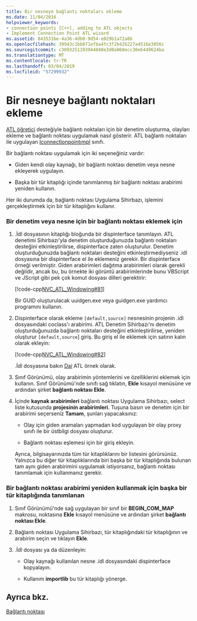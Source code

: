 ```yaml
---
title: Bir nesneye bağlantı noktaları ekleme
ms.date: 11/04/2016
helpviewer_keywords:
- connection points [C++], adding to ATL objects
- Implement Connection Point ATL wizard
ms.assetid: 843531be-4a36-4db0-9d54-e029b1a72a8b
ms.openlocfilehash: 39943c1bb071efba4fc3f2b42b227a4516e3856c
ms.sourcegitcommit: c3093251193944840e3d0a068ecc30e6449624ba
ms.translationtype: MT
ms.contentlocale: tr-TR
ms.lasthandoff: 03/04/2019
ms.locfileid: "57299932"
---
```

# <a name="adding-connection-points-to-an-object"></a>Bir nesneye bağlantı noktaları ekleme

[ATL öğretici](../atl/active-template-library-atl-tutorial.md) desteğiyle bağlantı noktaları için bir denetim oluşturma, olayları ekleme ve bağlantı noktası uygulamak nasıl gösterir. ATL bağlantı noktaları ile uygulayan [Iconnectionpointımpl](../atl/reference/iconnectionpointimpl-class.md) sınıfı.

Bir bağlantı noktası uygulamak için iki seçeneğiniz vardır:

- Giden kendi olay kaynağı, bir bağlantı noktası denetim veya nesne ekleyerek uygulayın.

- Başka bir tür kitaplığı içinde tanımlanmış bir bağlantı noktası arabirimi yeniden kullanın.

Her iki durumda da, bağlantı noktası Uygulama Sihirbazı, işlemini gerçekleştirmek için bir tür kitaplığını kullanır.

### <a name="to-add-a-connection-point-to-a-control-or-object"></a>Bir denetim veya nesne için bir bağlantı noktası eklemek için

1. .İdl dosyasının kitaplığı bloğunda bir dispinterface tanımlayın. ATL denetimi Sihirbazı'yla denetim oluşturduğunuzda bağlantı noktaları desteğini etkinleştirilirse, dispinterface zaten oluşturulur. Denetim oluşturduğunuzda bağlantı noktaları desteğini etkinleştirmediyseniz .idl dosyasına bir dispinterface el ile eklemeniz gerekir. Bir dispinterface örneği verilmiştir. Giden arabirimleri dağıtma arabirimleri olarak gerekli değildir, ancak bu, bu örnekte iki görüntü arabirimlerinde bunu VBScript ve JScript gibi pek çok komut dosyası dilleri gerektirir:

   [!code-cpp[NVC_ATL_Windowing#81](../atl/codesnippet/cpp/adding-connection-points-to-an-object_1.idl)]

   Bir GUID oluşturulacak uuidgen.exe veya guidgen.exe yardımcı programını kullanın.

2. Dispinterface olarak ekleme `[default,source]` nesnesinin projenin .idl dosyasındaki coclass'ı arabirimi. ATL Denetim Sihirbazı'nı denetim oluşturduğunuzda bağlantı noktaları desteğini etkinleştirilirse, yeniden oluşturur `[default,source`] giriş. Bu giriş el ile eklemek için satırın kalın olarak ekleyin:

   [!code-cpp[NVC_ATL_Windowing#82](../atl/codesnippet/cpp/adding-connection-points-to-an-object_2.idl)]

   .İdl dosyasına bakın [Dai](../visual-cpp-samples.md) ATL örnek olarak.

3. Sınıf Görünümü, olay arabirimin yöntemlerini ve özelliklerini eklemek için kullanın. Sınıf Görünümü'nde sınıfı sağ tıklatın, **Ekle** kısayol menüsüne ve ardından şirket **bağlantı noktası Ekle**.

4. İçinde **kaynak arabirimleri** bağlantı noktası Uygulama Sihirbazı, select liste kutusunda **projesinin arabirimleri**. Tuşuna basın ve denetim için bir arabirimi seçerseniz **Tamam**, şunları yapacaksınız:

   - Olay için giden aramaları yapmadan kod uygulayan bir olay proxy sınıfı ile bir üstbilgi dosyası oluşturur.

   - Bağlantı noktası eşlemesi için bir giriş ekleyin.

   Ayrıca, bilgisayarınızda tüm tür kitaplıklarını bir listesini görürsünüz. Yalnızca bu diğer tür kitaplıklarında biri başka bir tür kitaplığında bulunan tam aynı giden arabirimini uygulamak istiyorsanız, bağlantı noktası tanımlamak için kullanmanız gerekir.

### <a name="to-reuse-a-connection-point-interface-defined-in-another-type-library"></a>Bir bağlantı noktası arabirimi yeniden kullanmak için başka bir tür kitaplığında tanımlanan

1. Sınıf Görünümü'nde sağ uygulayan bir sınıf bir **BEGIN_COM_MAP** makrosu, noktasına **Ekle** kısayol menüsüne ve ardından şirket **bağlantı noktası Ekle**.

2. Bağlantı noktası Uygulama Sihirbazı, tür kitaplığındaki tür kitaplığının ve arabirim seçin ve tıklayın **Ekle**.

3. .İdl dosyası ya da düzenleyin:

   - Olay kaynağı kullanılan nesne .idl dosyasındaki dispinterface kopyalayın.

   - Kullanım **importlib** bu tür kitaplığı yönerge.

## <a name="see-also"></a>Ayrıca bkz.

[Bağlantı noktası](../atl/atl-connection-points.md)
